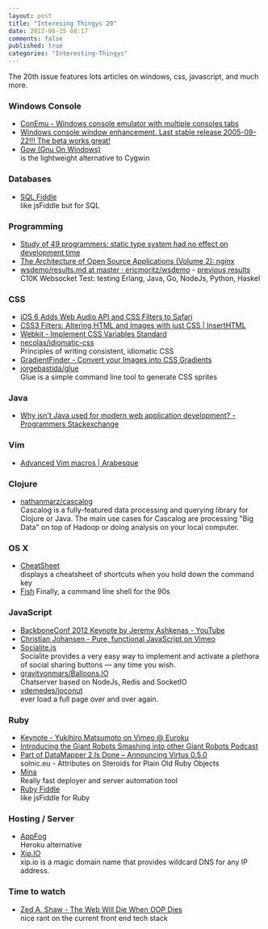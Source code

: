 ```yaml
---
layout: post
title: "Interesing Thingys 20"
date: 2012-06-15 08:17
comments: false
published: true
categories: "Interesting-Thingys"
---
```


The 20th issue features lots articles on windows, css, javascript, and much more.
<!-- More -->

### Windows Console
- [ConEmu - Windows console emulator with multiple consoles tabs](http://code.google.com/p/conemu-maximus5/)
- [Windows console window enhancement. Last stable release 2005-09-22!!! The beta works great!](http://sourceforge.net/projects/console/)
- [Gow (Gnu On Windows)](https://github.com/bmatzelle/gow/wiki/)  
   is the lightweight alternative to Cygwin

### Databases
- [SQL Fiddle](http://sqlfiddle.com/)  
  like jsFiddle but for SQL

### Programming
- [Study of 49 programmers: static type system had no effect on development time](http://www.cs.washington.edu/education/courses/cse590n/10au/hanenberg-oopsla2010.pdf)
- [The Architecture of Open Source Applications (Volume 2): nginx](http://www.aosabook.org/en/nginx.html)
- [wsdemo/results.md at master · ericmoritz/wsdemo](https://github.com/ericmoritz/wsdemo/blob/master/results.md) - [previous results](https://github.com/ericmoritz/wsdemo/blob/results-v1/results.md)  
  C10K Websocket Test: testing Erlang, Java, Go, NodeJs, Python, Haskel 

### CSS
- [iOS 6 Adds Web Audio API and CSS Filters to Safari](https://developer.apple.com/technologies/ios6/)
- [CSS3 Filters: Altering HTML and Images with just CSS | InsertHTML](http://www.inserthtml.com/2012/06/css-filters/)
- [Webkit - Implement CSS Variables Standard](http://trac.webkit.org/changeset/120154)
- [necolas/idiomatic-css](https://github.com/necolas/idiomatic-css)  
  Principles of writing consistent, idiomatic CSS
- [GradientFinder - Convert your Images into CSS Gradients](http://gradientfinder.com/)
- [jorgebastida/glue](https://github.com/jorgebastida/glue)  
   Glue is a simple command line tool to generate CSS sprites

### Java
- [Why isn&#39;t Java used for modern web application development? - Programmers Stackexchange](http://programmers.stackexchange.com/questions/102090/why-isnt-java-used-for-modern-web-application-development)

### Vim
- [Advanced Vim macros | Arabesque](http://blog.sanctum.geek.nz/advanced-vim-macros/)

### Clojure
- [nathanmarz/cascalog](https://github.com/nathanmarz/cascalog)  
   Cascalog is a fully-featured data processing and querying library for Clojure or Java. The main use cases for Cascalog are processing &quot;Big Data&quot; on top of Hadoop or doing analysis on your local computer.

### OS X
- [CheatSheet](http://www.grandtotal.biz/CheatSheet/)  
  displays a cheatsheet of shortcuts when you hold down the command key
- [Fish](http://ridiculousfish.com/shell/)
  Finally, a command line shell for the 90s

### JavaScript
- [BackboneConf 2012 Keynote by Jeremy Ashkenas - YouTube](http://www.youtube.com/watch?v=yDmRRJzTo38)
- [Christian Johansen - Pure, functional JavaScript on Vimeo](https://vimeo.com/43382919)
- [Socialite.js](http://socialitejs.com/)  
   Socialite provides a very easy way to implement and activate a plethora of social sharing buttons — any time you wish.
- [gravityonmars/Balloons.IO](https://github.com/gravityonmars/Balloons.IO)  
  Chatserver based on NodeJs, Redis and SocketIO
- [vdemedes/joconut](https://github.com/vdemedes/joconut)  
  ever load a full page over and over again.

### Ruby
- [Keynote - Yukihiro Matsumoto on Vimeo @ Euroku](https://vimeo.com/43590847)
- [Introducing the Giant Robots Smashing into other Giant Robots Podcast](http://robots.thoughtbot.com/post/24882797476/introducing-the-giant-robots-smashing-into-other-giant)
- [Part of DataMapper 2 Is Done – Announcing Virtus 0.5.0](http://solnic.eu/2012/06/10/part-of-datamapper-2-is-done-announcing-virtus-0-5-0.html)  
  solnic.eu - Attributes on Steroids for Plain Old Ruby Objects
- [Mina](http://nadarei.co/mina/)  
   Really fast deployer and server automation tool
- [Ruby Fiddle](http://rubyfiddle.com/)  
  like jsFiddle for Ruby

### Hosting / Server
- [AppFog](https://console.appfog.com/login)  
  Heroku alternative
- [Xip.IO](http://xip.io/)  
  xip.io is a magic domain name that provides wildcard DNS for any IP address.

### Time to watch
- [Zed A. Shaw - The Web Will Die When OOP Dies](https://vimeo.com/43380467)  
  nice rant on the current front end tech stack
